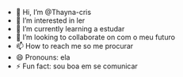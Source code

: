 - 👋 Hi, I’m @Thayna-cris
- 👀 I’m interested in ler
- 🌱 I’m currently learning a estudar
- 💞️ I’m looking to collaborate on com o meu futuro 
- 📫 How to reach me so me procurar 
- 😄 Pronouns: ela
- ⚡ Fun fact: sou boa em se comunicar

<!---
Thayna-cris/Thayna-cris is a ✨ special ✨ repository because its `README.md` (this file) appears on your GitHub profile.
You can click the Preview link to take a look at your changes.
--->
